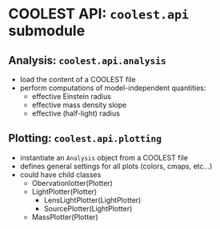 # COOLEST API: `coolest.api` submodule


## Analysis: `coolest.api.analysis`

- load the content of a COOLEST file
- perform computations of model-independent quantities:
    - effective Einstein radius
    - effective mass density slope
    - effective (half-light) radius


## Plotting: `coolest.api.plotting`

- instantiate an `Analysis` object from a COOLEST file
- defines general settings for all plots (colors, cmaps, etc...)
- could have child classes
    - Obervationlotter(Plotter)
    - LightPlotter(Plotter)
        - LensLightPlotter(LightPlotter)
        - SourcePlotter(LightPlotter)
    - MassPlotter(Plotter)
